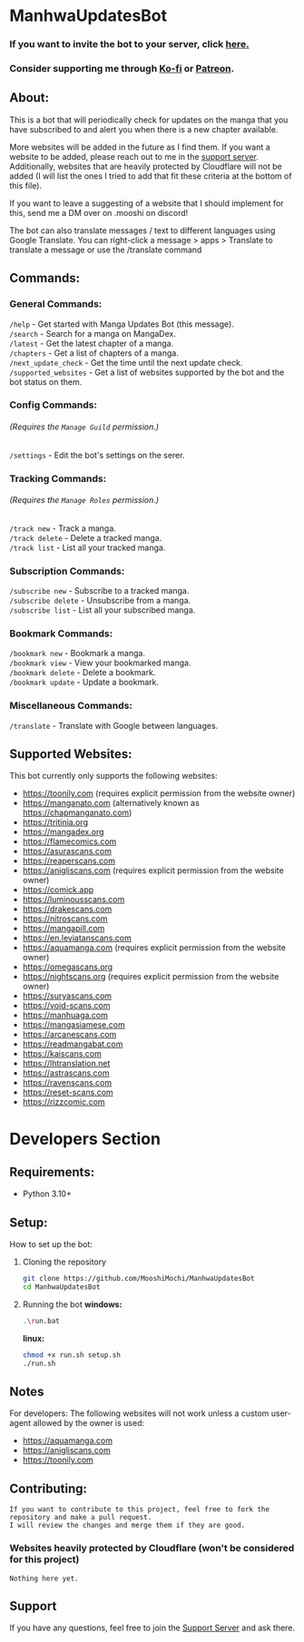 # ManhwaUpdatesBot

### If you want to invite the bot to your server, click [here.](https://discord.com/api/oauth2/authorize?client_id=1031998059447590955&permissions=412585675840&scope=bot%20applications.commands)

### Consider supporting me through [Ko-fi](https://ko-fi.com/mooshi69) or [Patreon](https://patreon.com/mooshi69).

## About:

This is a bot that will periodically check for updates on the manga that you have subscribed to and alert you when there
is a new chapter available.

More websites will be added in the future as I find them. If you want a website to be added, please reach out to me
in the [support server](https://discord.gg/TYkw8VBZkr).\
Additionally, websites that are heavily protected by Cloudflare will not be added (I will list the ones I tried to
add that fit these criteria at the bottom of this file).

If you want to leave a suggesting of a website that I should implement for this, send me a DM over on .mooshi on
discord!

The bot can also translate messages / text to different languages using Google Translate.
You can right-click a message > apps > Translate to translate a message or use the /translate command

## Commands:

### General Commands:

`/help` - Get started with Manga Updates Bot (this message).\
`/search` - Search for a manga on MangaDex.\
`/latest` - Get the latest chapter of a manga.\
`/chapters` - Get a list of chapters of a manga.\
`/next_update_check` - Get the time until the next update check.\
`/supported_websites` - Get a list of websites supported by the bot and the bot status on them.

### Config Commands:

###### (_Requires the `Manage Guild` permission._)

`/settings` - Edit the bot's settings on the serer.

### Tracking Commands:

###### (_Requires the `Manage Roles` permission._)

`/track new` - Track a manga.\
`/track delete` - Delete a tracked manga.\
`/track list` - List all your tracked manga.

### Subscription Commands:

`/subscribe new` - Subscribe to a tracked manga.\
`/subscribe delete` - Unsubscribe from a manga.\
`/subscribe list` - List all your subscribed manga.

### Bookmark Commands:

`/bookmark new` - Bookmark a manga.\
`/bookmark view` - View your bookmarked manga.\
`/bookmark delete` - Delete a bookmark.\
`/bookmark update` - Update a bookmark.

### Miscellaneous Commands:

`/translate` - Translate with Google between languages.

## Supported Websites:

This bot currently only supports the following websites:

- https://toonily.com (requires explicit permission from the website owner)
- https://manganato.com (alternatively known as https://chapmanganato.com)
- https://tritinia.org
- https://mangadex.org
- https://flamecomics.com
- https://asurascans.com
- https://reaperscans.com
- https://anigliscans.com (requires explicit permission from the website owner)
- https://comick.app
- https://luminousscans.com
- https://drakescans.com
- https://nitroscans.com
- https://mangapill.com
- https://en.leviatanscans.com
- https://aquamanga.com (requires explicit permission from the website owner)
- https://omegascans.org
- https://nightscans.org (requires explicit permission from the website owner)
- https://suryascans.com
- https://void-scans.com
- https://manhuaga.com
- https://mangasiamese.com
- https://arcanescans.com
- https://readmangabat.com
- https://kaiscans.com
- https://lhtranslation.net
- https://astrascans.com
- https://ravenscans.com
- https://reset-scans.com
- https://rizzcomic.com

# Developers Section

## Requirements:

- Python 3.10+

## Setup:

How to set up the bot:

1. Cloning the repository

   ```bash
   git clone https://github.com/MooshiMochi/ManhwaUpdatesBot
   cd ManhwaUpdatesBot
   ```

2. Running the bot
   **windows:**

   ```bash
   .\run.bat
   ```

   **linux:**

   ```bash
   chmod +x run.sh setup.sh
   ./run.sh
   ```

## Notes

For developers: The following websites will not work unless a custom user-agent allowed by the owner is used:

- https://aquamanga.com
- https://anigliscans.com
- https://toonily.com

## Contributing:

   ```
   If you want to contribute to this project, feel free to fork the repository and make a pull request.
   I will review the changes and merge them if they are good.
   ``` 

### Websites heavily protected by Cloudflare (won't be considered for this project)

   ```
   Nothing here yet.
   ```

## Support

If you have any questions, feel free to join the [Support Server](https://discord.gg/TYkw8VBZkr) and ask there.
